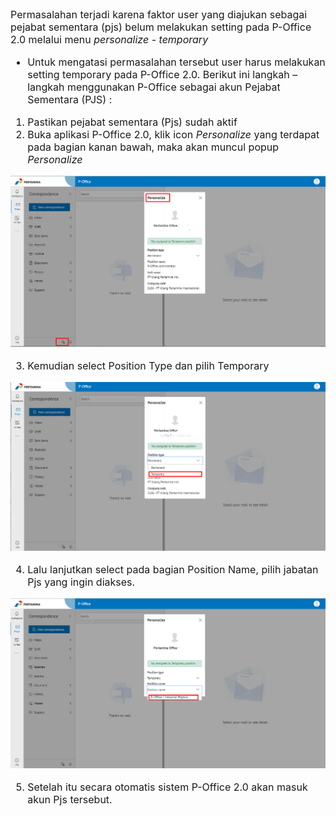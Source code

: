  <font size="3">
 
 Permasalahan terjadi karena faktor user yang diajukan sebagai pejabat sementara (pjs) belum melakukan setting pada P-Office 2.0 melalui menu *personalize - temporary*

- Untuk mengatasi permasalahan tersebut user harus melakukan setting temporary pada P-Office 2.0. Berikut ini langkah – langkah menggunakan P-Office sebagai akun Pejabat Sementara (PJS) :

1.	Pastikan pejabat sementara (Pjs) sudah aktif 
2.	Buka aplikasi P-Office 2.0, klik icon *Personalize* yang terdapat pada bagian kanan bawah, maka akan muncul popup *Personalize*

![gambar](FAQ/01MJS.png)

3.	Kemudian select Position Type dan pilih Temporary

![gambar](FAQ/02MJS.png)

4.	Lalu lanjutkan select pada bagian Position Name, pilih jabatan Pjs yang ingin diakses. 

![gambar](FAQ/03MJS.png)

5.	Setelah itu secara otomatis sistem P-Office 2.0 akan masuk akun Pjs tersebut.
